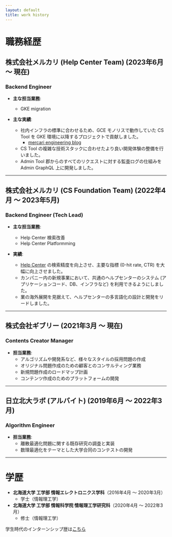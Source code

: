 ```yaml
---
layout: default
title: work history
---
```


# 職務経歴

## 株式会社メルカリ (Help Center Team) (2023年6月 ～ 現在)
### Backend Engineer
- **主な担当業務**:
  - GKE migration

- **主な実績**:
  - 社内インフラの標準に合わせるため、GCE モノリスで動作していた CS Tool を GKE 環境に以降するプロジェクトで貢献しました。
    - [mercari engineering blog](https://engineering.mercari.com/blog/entry/migrate-for-gke/)
  - CS Tool の複雑な技術スタックに合わせたより良い開発体験の整備を行いました。
  - Admin Tool 郡からのすべてのリクエストに対する監査ログの仕組みを Admin GraphQL 上に開発しました。

---

## 株式会社メルカリ (CS Foundation Team) (2022年4月 ～ 2023年5月)
### Backend Engineer (Tech Lead)
- **主な担当業務**:
  - Help Center 検索改善
  - Help Center Platformming

- **実績**:
  - [Help Center](https://help.jp.mercari.com/) の検索精度を向上させ、主要な指標 (0-hit rate, CTR) を大幅に向上させました。
  - カンパニー内の新規事業において、共通のヘルプセンターのシステム (アプリケーションコード、DB、インフラなど) を利用できるようにしました。
  - 業の海外展開を見据えて、ヘルプセンターの多言語化の設計と開発をリードしました。

---

## 株式会社ギブリー (2021年3月 ～ 現在)
### Contents Creator Manager
- **担当業務**:
  - アルゴリズムや開発系など、様々なスタイルの採用問題の作成
  - オリジナル問題作成のための顧客とのコンサルティング業務
  - 新規問題作成のロードマップ計画
  - コンテンツ作成のためのプラットフォームの開発

---

## 日立北大ラボ (アルバイト) (2019年6月 〜 2022年3月)
### Algorithm Engineer
- **担当業務**:
  - 離散最適化問題に関する既存研究の調査と実装
  - 数理最適化をテーマとした大学合同のコンテストの開発

---

# 学歴
- **北海道大学 工学部 情報エレクトロニクス学科**（2016年4月 ～ 2020年3月）
  - 学士（情報理工学）
- **北海道大学 工学部 情報科学院 情報理工学研究科**（2020年4月 ～ 2022年3月）
  - 修士（情報理工学）


学生時代のインターンシップ歴は[こちら](../internship/)
